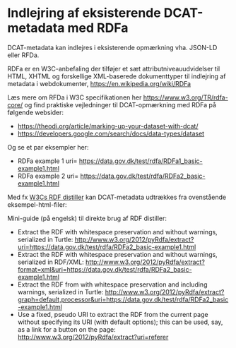 # Indlejring af eksisterende DCAT-metadata med RDFa

DCAT-metadata kan indlejres i eksisterende opmærkning vha. JSON-LD eller RFDa. 

RDFa er en W3C-anbefaling der tilføjer et sæt attributniveauudvidelser til HTML, XHTML og forskellige XML-baserede dokumenttyper til indlejring af metadata i webdokumenter, https://en.wikipedia.org/wiki/RDFa

Læs mere om RFDa i W3C specifikationen her https://www.w3.org/TR/rdfa-core/ og find praktiske vejledninger til DCAT-opmærkning med RDFa på følgende websider: 
- https://theodi.org/article/marking-up-your-dataset-with-dcat/
- https://developers.google.com/search/docs/data-types/dataset

Og se et par eksempler her:
- RDFa example 1 uri= https://data.gov.dk/test/rdfa/RDFa1_basic-example1.html
- RDFa example 2 uri= https://data.gov.dk/test/rdfa/RDFa2_basic-example1.html

Med fx [W3Cs RDF distiller](https://www.w3.org/2012/pyRdfa/Overview.html) kan  DCAT-metadata udtrækkes fra ovenstående eksempel-html-filer:

Mini-guide (på engelsk) til direkte brug af RDF distiller:
- Extract the RDF with whitespace preservation and without warnings, serialized in Turtle:
http://www.w3.org/2012/pyRdfa/extract?uri=https://data.gov.dk/test/rdfa/RDFa2_basic-example1.html
- Extract the RDF with whitespace preservation and without warnings, serialized in RDF/XML:
http://www.w3.org/2012/pyRdfa/extract?format=xml&uri=https://data.gov.dk/test/rdfa/RDFa2_basic-example1.html
- Extract the RDF from  with whitespace preservation and including warnings, serialized in Turtle:
http://www.w3.org/2012/pyRdfa/extract?graph=default,processor&uri=https://data.gov.dk/test/rdfa/RDFa2_basic-example1.html
- Use a fixed, pseudo URI to extract the RDF from the current page without specifying its URI (with default options); this can be used, say, as a link for a button on the page: http://www.w3.org/2012/pyRdfa/extract?uri=referer


